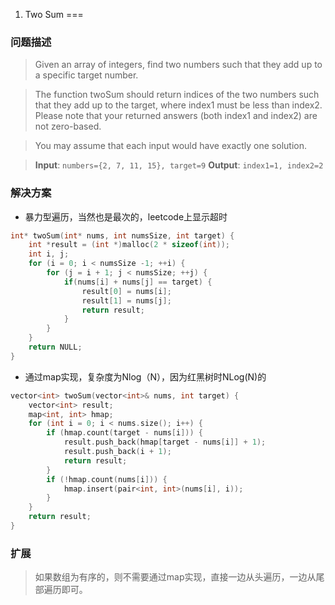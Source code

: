 1. Two Sum
===
### 问题描述
> Given an array of integers, find two numbers such that they add up to a specific target number.

> The function twoSum should return indices of the two numbers such that they add up to the target, where index1 must be less than index2. Please note that your returned answers (both index1 and index2) are not zero-based.

> You may assume that each input would have exactly one solution.

> **Input**: `numbers={2, 7, 11, 15}, target=9`
> **Output**: `index1=1, index2=2`


### 解决方案
+ 暴力型遍历，当然也是最次的，leetcode上显示超时
```cpp
int* twoSum(int* nums, int numsSize, int target) {
    int *result = (int *)malloc(2 * sizeof(int));
    int i, j;
    for (i = 0; i < numsSize -1; ++i) {
        for (j = i + 1; j < numsSize; ++j) {
            if(nums[i] + nums[j] == target) {
                result[0] = nums[i];
                result[1] = nums[j];
                return result;
            }
        }
    }
    return NULL;
}
```

+ 通过map实现，复杂度为Nlog（N），因为红黑树时NLog(N)的
```cpp
vector<int> twoSum(vector<int>& nums, int target) {
    vector<int> result;
    map<int, int> hmap;
    for (int i = 0; i < nums.size(); i++) {
        if (hmap.count(target - nums[i])) {
            result.push_back(hmap[target - nums[i]] + 1);
            result.push_back(i + 1);
            return result;
        }
        if (!hmap.count(nums[i])) {
            hmap.insert(pair<int, int>(nums[i], i));
        }
    }
    return result;
}
```

### 扩展
> 如果数组为有序的，则不需要通过map实现，直接一边从头遍历，一边从尾部遍历即可。